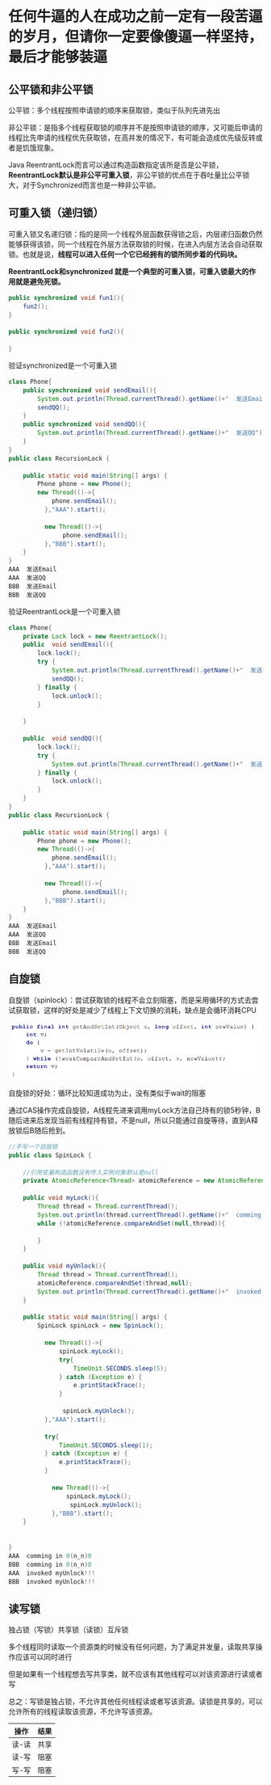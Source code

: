 # 任何牛逼的人在成功之前一定有一段苦逼的岁月，但请你一定要像傻逼一样坚持，最后才能够装逼



## 公平锁和非公平锁

公平锁：多个线程按照申请锁的顺序来获取锁，类似于队列先进先出

非公平锁：是指多个线程获取锁的顺序并不是按照申请锁的顺序，又可能后申请的线程比先申请的线程优先获取锁，在高并发的情况下，有可能会造成优先级反转或者是饥饿现象。



Java ReentrantLock而言可以通过构造函数指定该所是否是公平锁，**ReentrantLock默认是非公平可重入锁**，非公平锁的优点在于吞吐量比公平锁大，对于Synchronized而言也是一种非公平锁。



## 可重入锁（递归锁）

可重入锁又名递归锁：指的是同一个线程外层函数获得锁之后，内层递归函数仍然能够获得该锁，同一个线程在外层方法获取锁的时候，在进入内层方法会自动获取锁。也就是说，**线程可以进入任何一个它已经拥有的锁所同步着的代码块。**

**ReentrantLock和synchronized 就是一个典型的可重入锁，可重入锁最大的作用就是避免死锁。**

```java
public synchronized void fun1(){
    fun2();
}

public synchronized void fun2(){
    
}
```



验证synchronized是一个可重入锁

```java
class Phone{
    public synchronized void sendEmail(){
        System.out.println(Thread.currentThread().getName()+"  发送Email");
        sendQQ();
    }
    public synchronized void sendQQ(){
        System.out.println(Thread.currentThread().getName()+"  发送QQ");
    }
}
public class RecursionLock {

    public static void main(String[] args) {
        Phone phone = new Phone();
        new Thread(()->{
            phone.sendEmail();
          },"AAA").start();

          new Thread(()->{
               phone.sendEmail();
          },"BBB").start();
    }
}
AAA  发送Email
AAA  发送QQ
BBB  发送Email
BBB  发送QQ
```

验证ReentrantLock是一个可重入锁

```java
class Phone{
    private Lock lock = new ReentrantLock();
    public  void sendEmail(){
        lock.lock();
        try {
            System.out.println(Thread.currentThread().getName()+"  发送Email");
            sendQQ();
        } finally {
            lock.unlock();
        }

    }
    
    public  void sendQQ(){
        lock.lock();
        try {
            System.out.println(Thread.currentThread().getName()+"  发送QQ");
        } finally {
            lock.unlock();
        }
    }
}
public class RecursionLock {

    public static void main(String[] args) {
        Phone phone = new Phone();
        new Thread(()->{
            phone.sendEmail();
          },"AAA").start();

          new Thread(()->{
               phone.sendEmail();
          },"BBB").start();
    }
}
AAA  发送Email
AAA  发送QQ
BBB  发送Email
BBB  发送QQ

```



## 自旋锁

自旋锁（spinlock）：尝试获取锁的线程不会立刻阻塞，而是采用循环的方式去尝试获取锁，这样的好处是减少了线程上下文切换的消耗，缺点是会循环消耗CPU

![](img/getAndSetInt.png)



自旋锁的好处：循环比较知道成功为止，没有类似于wait的阻塞

通过CAS操作完成自旋锁，A线程先进来调用myLock方法自己持有的锁5秒钟，B随后进来后发现当前有线程持有锁，不是null，所以只能通过自旋等待，直到A释放锁后B随后抢到。

```java
//手写一个自旋锁
public class SpinLock {

    //引用变量构造函数没有传入实例对象默认是null
    private AtomicReference<Thread> atomicReference = new AtomicReference<>();

    public void myLock(){
        Thread thread = Thread.currentThread();
        System.out.println(thread.currentThread().getName()+"  comming in 0(n_n)0");
        while (!atomicReference.compareAndSet(null,thread)){

        }
    }

    public void myUnlock(){
        Thread thread = Thread.currentThread();
        atomicReference.compareAndSet(thread,null);
        System.out.println(Thread.currentThread().getName()+"  invoked myUnlock!!!");
    }

    public static void main(String[] args) {
        SpinLock spinLock = new SpinLock();
          
          new Thread(()->{
              spinLock.myLock();
              try{
                  TimeUnit.SECONDS.sleep(5);
              } catch (Exception e) {
                  e.printStackTrace();
              }

               spinLock.myUnlock();
          },"AAA").start();

          try{
              TimeUnit.SECONDS.sleep(1);
          } catch (Exception e) {
              e.printStackTrace();
          }

            new Thread(()->{
                spinLock.myLock();
                 spinLock.myUnlock();
            },"BBB").start();
    }


}
AAA  comming in 0(n_n)0
BBB  comming in 0(n_n)0
AAA  invoked myUnlock!!!
BBB  invoked myUnlock!!!

```



## 读写锁

独占锁（写锁）共享锁（读锁）互斥锁 

多个线程同时读取一个资源类的时候没有任何问题，为了满足并发量，读取共享操作应该可以同时进行

但是如果有一个线程想去写共享类，就不应该有其他线程可以对该资源进行读或者写

总之：写锁是独占锁，不允许其他任何线程读或者写该资源。读锁是共享的，可以允许所有的线程读取该资源，不允许写该资源。

| 操作  | 结果 |
| ----- | ---- |
| 读-读 | 共享 |
| 读-写 | 阻塞 |
| 写-写 | 阻塞 |
































































